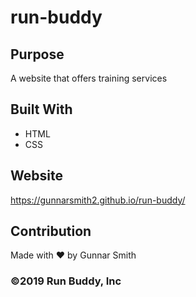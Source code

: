 # run-buddy
## Purpose 
A website that offers training services
## Built With 
* HTML 
* CSS
## Website 
https://gunnarsmith2.github.io/run-buddy/
## Contribution 
Made with ❤️ by Gunnar Smith
### ©️2019 Run Buddy, Inc

